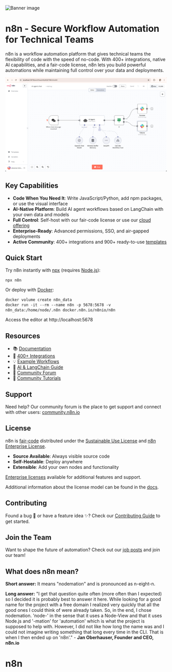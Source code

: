 ![Banner image](https://user-images.githubusercontent.com/10284570/173569848-c624317f-42b1-45a6-ab09-f0ea3c247648.png)

# n8n - Secure Workflow Automation for Technical Teams

n8n is a workflow automation platform that gives technical teams the flexibility of code with the speed of no-code. With 400+ integrations, native AI capabilities, and a fair-code license, n8n lets you build powerful automations while maintaining full control over your data and deployments.

![n8n.io - Screenshot](https://raw.githubusercontent.com/n8n-io/n8n/master/assets/n8n-screenshot-readme.png)

## Key Capabilities

- **Code When You Need It**: Write JavaScript/Python, add npm packages, or use the visual interface
- **AI-Native Platform**: Build AI agent workflows based on LangChain with your own data and models
- **Full Control**: Self-host with our fair-code license or use our [cloud offering](https://app.n8n.cloud/login)
- **Enterprise-Ready**: Advanced permissions, SSO, and air-gapped deployments
- **Active Community**: 400+ integrations and 900+ ready-to-use [templates](https://n8n.io/workflows)

## Quick Start

Try n8n instantly with [npx](https://docs.n8n.io/hosting/installation/npm/) (requires [Node.js](https://nodejs.org/en/)):

```
npx n8n
```

Or deploy with [Docker](https://docs.n8n.io/hosting/installation/docker/):

```
docker volume create n8n_data
docker run -it --rm --name n8n -p 5678:5678 -v n8n_data:/home/node/.n8n docker.n8n.io/n8nio/n8n
```

Access the editor at http://localhost:5678

## Resources

- 📚 [Documentation](https://docs.n8n.io)
- 🔧 [400+ Integrations](https://n8n.io/integrations)
- 💡 [Example Workflows](https://n8n.io/workflows)
- 🤖 [AI & LangChain Guide](https://docs.n8n.io/langchain/)
- 👥 [Community Forum](https://community.n8n.io)
- 📖 [Community Tutorials](https://community.n8n.io/c/tutorials/28)

## Support

Need help? Our community forum is the place to get support and connect with other users:
[community.n8n.io](https://community.n8n.io)

## License

n8n is [fair-code](https://faircode.io) distributed under the [Sustainable Use License](https://github.com/n8n-io/n8n/blob/master/LICENSE.md) and [n8n Enterprise License](https://github.com/n8n-io/n8n/blob/master/LICENSE_EE.md).

- **Source Available**: Always visible source code
- **Self-Hostable**: Deploy anywhere
- **Extensible**: Add your own nodes and functionality

[Enterprise licenses](mailto:license@n8n.io) available for additional features and support.

Additional information about the license model can be found in the [docs](https://docs.n8n.io/reference/license/).

## Contributing

Found a bug 🐛 or have a feature idea ✨? Check our [Contributing Guide](https://github.com/n8n-io/n8n/blob/master/CONTRIBUTING.md) to get started.

## Join the Team

Want to shape the future of automation? Check out our [job posts](https://n8n.io/careers) and join our team!

## What does n8n mean?

**Short answer:** It means "nodemation" and is pronounced as n-eight-n.

**Long answer:** "I get that question quite often (more often than I expected) so I decided it is probably best to answer it here. While looking for a good name for the project with a free domain I realized very quickly that all the good ones I could think of were already taken. So, in the end, I chose nodemation. 'node-' in the sense that it uses a Node-View and that it uses Node.js and '-mation' for 'automation' which is what the project is supposed to help with. However, I did not like how long the name was and I could not imagine writing something that long every time in the CLI. That is when I then ended up on 'n8n'." - **Jan Oberhauser, Founder and CEO, n8n.io**
# n8n
